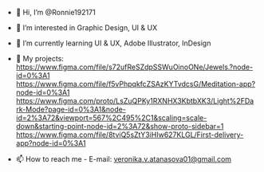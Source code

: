 - 👋 Hi, I’m @Ronnie192171
- 👀 I’m interested in Graphic Design, UI & UX
- 🌱 I’m currently learning UI & UX, Adobe Illustrator, InDesign 
- 🎨 My projects:
https://www.figma.com/file/s72ufReSZdpSSWuOinoONe/Jewels.?node-id=0%3A1
https://www.figma.com/file/f5vPhpqkfcZSAzKYTvdcsG/Meditation-app?node-id=0%3A1
https://www.figma.com/proto/LsZuQPKy1RXNHX3KbtbXK3/Light%2FDark-Mode?page-id=0%3A1&node-id=2%3A72&viewport=567%2C495%2C1&scaling=scale-down&starting-point-node-id=2%3A72&show-proto-sidebar=1
https://www.figma.com/file/8tviQ5sZtY3iHIw627KLGL/First-delivery-app?node-id=0%3A1

- 📫 How to reach me - E-mail: veronika.v.atanasova01@gmail.com

<!---
Ronnie192171/Ronnie192171 is a ✨ special ✨ repository because its `README.md` (this file) appears on your GitHub profile.
You can click the Preview link to take a look at your changes.
--->
